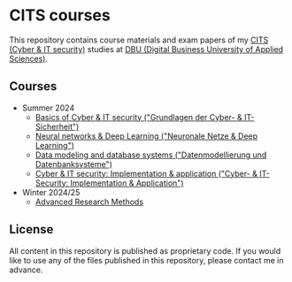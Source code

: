 # CITS courses

This repository contains course materials and exam papers of my
[CITS (Cyber & IT security)][1] studies at
[DBU (Digital Business University of Applied Sciences)][2].

## Courses

* Summer 2024
  - [Basics of Cyber & IT security ("Grundlagen der Cyber- & IT-Sicherheit")](GCIT01/README.md)
  - [Neural networks & Deep Learning ("Neuronale Netze & Deep Learning")](NNDL91/README.md)
  - [Data modeling and database systems ("Datenmodellierung und Datenbanksysteme")](DADA01/README.md)
  - [Cyber & IT security: Implementation & application ("Cyber- & IT-Security: Implementation & Application")](IMAP01/README.md)
* Winter 2024/25
  - [Advanced Research Methods](ADRM01/README.md)

## License

All content in this repository is published as proprietary code.
If you would like to use any of the files published in this
repository, please contact me in advance.

[1]: https://dbuas.de/master/cyber-it-security/
[2]: https://dbuas.de/
